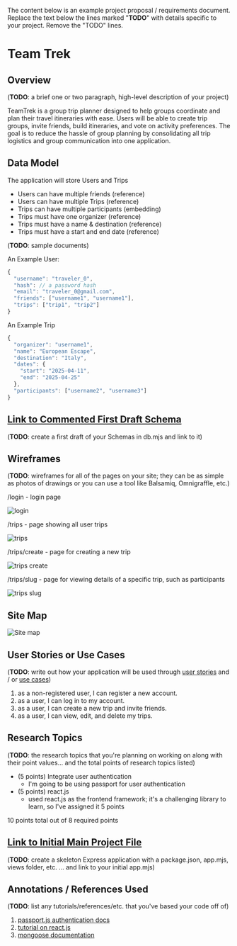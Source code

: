 The content below is an example project proposal / requirements document. Replace the text below the lines marked "__TODO__" with details specific to your project. Remove the "TODO" lines.


# Team Trek 

## Overview

(__TODO__: a brief one or two paragraph, high-level description of your project)

TeamTrek is a group trip planner designed to help groups coordinate and plan their travel itineraries with ease. Users will be able to create trip groups, invite friends, build itineraries, and vote on activity preferences. The goal is to reduce the hassle of group planning by consolidating all trip logistics and group communication into one application.


## Data Model


The application will store Users and Trips

* Users can have multiple friends (reference)
* Users can have multiple Trips (reference)
* Trips can have multiple participants (embedding)
* Trips must have one organizer (reference)
* Trips must have a name & destination (reference)
* Trips must have a start and end date (reference)


(__TODO__: sample documents)

An Example User:

```javascript
{
  "username": "traveler_0",
  "hash": // a password hash
  "email": "traveler_0@gmail.com",
  "friends": ["username1", "username1"], 
  "trips": ["trip1", "trip2"]
}

```

An Example Trip

```javascript
{
  "organizer": "username1",
  "name": "European Escape",
  "destination": "Italy",
  "dates": {
    "start": "2025-04-11",
    "end": "2025-04-25"
  },
  "participants": ["username2", "username3"]
}
```


## [Link to Commented First Draft Schema](db.mjs) 

(__TODO__: create a first draft of your Schemas in db.mjs and link to it)

## Wireframes

(__TODO__: wireframes for all of the pages on your site; they can be as simple as photos of drawings or you can use a tool like Balsamiq, Omnigraffle, etc.)

/login - login page

![login](documentation/Login.png)

/trips - page showing all user trips

![trips](documentation/Trip_List.png)

/trips/create - page for creating a new trip

![trips create](documentation/Create_Trip.png)

/trips/slug - page for viewing details of a specific trip, such as participants

![trips slug](documentation/Trip_Details.png)


## Site Map
![Site map](documentation/SiteMap.png)

## User Stories or Use Cases

(__TODO__: write out how your application will be used through [user stories](http://en.wikipedia.org/wiki/User_story#Format) and / or [use cases](https://en.wikipedia.org/wiki/Use_case))

1. as a non-registered user, I can register a new account.
2. as a user, I can log in to my account.
3. as a user, I can create a new trip and invite friends.
4. as a user, I can view, edit, and delete my trips.


## Research Topics

(__TODO__: the research topics that you're planning on working on along with their point values... and the total points of research topics listed)

* (5 points) Integrate user authentication
    * I'm going to be using passport for user authentication
* (5 points) react.js
    * used react.js as the frontend framework; it's a challenging library to learn, so I've assigned it 5 points

10 points total out of 8 required points 

## [Link to Initial Main Project File](app.mjs) 

(__TODO__: create a skeleton Express application with a package.json, app.mjs, views folder, etc. ... and link to your initial app.mjs)

## Annotations / References Used

(__TODO__: list any tutorials/references/etc. that you've based your code off of)

1. [passport.js authentication docs](https://www.passportjs.org/docs/) 
2. [tutorial on react.js](https://react.dev/learn) 
3. [mongoose documentation](https://mongoosejs.com/docs/guide.html)

